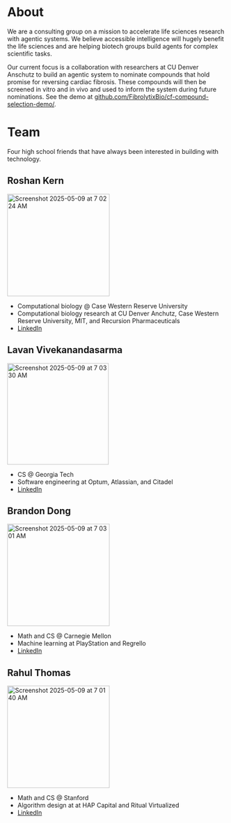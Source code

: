 # About

We are a consulting group on a mission to accelerate life sciences research with agentic systems.
We believe accessible intelligence will hugely benefit the life sciences and are helping biotech groups build agents for complex scientific tasks.

Our current focus is a collaboration with researchers at CU Denver Anschutz to build an agentic system to nominate compounds that hold promise for reversing cardiac fibrosis.
These compounds will then be screened in vitro and in vivo and used to inform the system during future nominations.
See the demo at [github.com/FibrolytixBio/cf-compound-selection-demo/](https://github.com/FibrolytixBio/cf-compound-selection-demo/tree/main).

# Team

Four high school friends that have always been interested in building with technology.

## Roshan Kern

<img width="235" alt="Screenshot 2025-05-09 at 7 02 24 AM" src="https://github.com/user-attachments/assets/1d42239f-9b96-41b2-a820-12d44738c5c1" />

- Computational biology @ Case Western Reserve University
- Computational biology research at CU Denver Anchutz, Case Western Reserve University, MIT, and Recursion Pharmaceuticals
- [LinkedIn](https://www.linkedin.com/in/roshan-kern/)

## Lavan Vivekanandasarma

<img width="233" alt="Screenshot 2025-05-09 at 7 03 30 AM" src="https://github.com/user-attachments/assets/30419fdd-0621-4f3f-855b-d16c1c982a3e" />

- CS @ Georgia Tech
- Software engineering at Optum, Atlassian, and Citadel
- [LinkedIn](https://www.linkedin.com/in/lavan-v/)

## Brandon Dong

<img width="235" alt="Screenshot 2025-05-09 at 7 03 01 AM" src="https://github.com/user-attachments/assets/d44ec427-3e0d-4912-b6ae-1d375d37cbb0" />

- Math and CS @ Carnegie Mellon
- Machine learning at PlayStation and Regrello
- [LinkedIn](https://www.linkedin.com/in/brandon-j-dong/)

## Rahul Thomas

<img width="235" alt="Screenshot 2025-05-09 at 7 01 40 AM" src="https://github.com/user-attachments/assets/bf76b993-f7df-4b91-a6a7-c09c90abbbef" />

- Math and CS @ Stanford
- Algorithm design at at HAP Capital and Ritual Virtualized
- [LinkedIn](https://www.linkedin.com/in/rahul-t-3b27821b3/)
